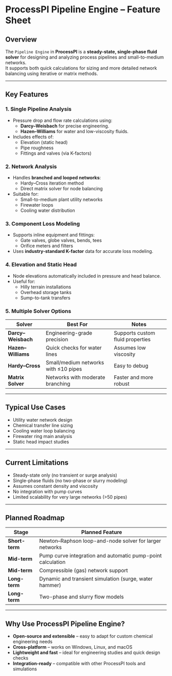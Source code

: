 # ProcessPI Pipeline Engine – Feature Sheet

## Overview
The `Pipeline Engine` in **ProcessPI** is a **steady-state, single-phase fluid solver** for designing and analyzing process pipelines and small-to-medium networks.  
It supports both quick calculations for sizing and more detailed network balancing using iterative or matrix methods.

---

## Key Features

### 1. Single Pipeline Analysis
- Pressure drop and flow rate calculations using:
  - **Darcy–Weisbach** for precise engineering.
  - **Hazen–Williams** for water and low-viscosity fluids.
- Includes effects of:
  - Elevation (static head)
  - Pipe roughness
  - Fittings and valves (via K-factors)

### 2. Network Analysis
- Handles **branched and looped networks**:
  - Hardy–Cross iteration method
  - Direct matrix solver for node balancing
- Suitable for:
  - Small-to-medium plant utility networks
  - Firewater loops
  - Cooling water distribution

### 3. Component Loss Modeling
- Supports inline equipment and fittings:
  - Gate valves, globe valves, bends, tees
  - Orifice meters and filters
- Uses **industry-standard K-factor** data for accurate loss modeling.

### 4. Elevation and Static Head
- Node elevations automatically included in pressure and head balance.
- Useful for:
  - Hilly terrain installations
  - Overhead storage tanks
  - Sump-to-tank transfers

### 5. Multiple Solver Options

| Solver | Best For | Notes |
|--------|----------|-------|
| **Darcy–Weisbach** | Engineering-grade precision | Supports custom fluid properties |
| **Hazen–Williams** | Quick checks for water lines | Assumes low viscosity |
| **Hardy–Cross** | Small/medium networks with ≤10 pipes | Easy to debug |
| **Matrix Solver** | Networks with moderate branching | Faster and more robust |

---

## Typical Use Cases
- Utility water network design  
- Chemical transfer line sizing  
- Cooling water loop balancing  
- Firewater ring main analysis  
- Static head impact studies

---

## Current Limitations
- Steady-state only (no transient or surge analysis)
- Single-phase fluids (no two-phase or slurry modeling)
- Assumes constant density and viscosity
- No integration with pump curves
- Limited scalability for very large networks (>50 pipes)

---

## Planned Roadmap

| Stage | Planned Feature |
|--------|----------------|
| **Short-term** | Newton–Raphson loop-and-node solver for larger networks |
| **Mid-term** | Pump curve integration and automatic pump-point calculation |
| **Mid-term** | Compressible (gas) network support |
| **Long-term** | Dynamic and transient simulation (surge, water hammer) |
| **Long-term** | Two-phase and slurry flow models |

---

## Why Use ProcessPI Pipeline Engine?
- **Open-source and extensible** – easy to adapt for custom chemical engineering needs  
- **Cross-platform** – works on Windows, Linux, and macOS  
- **Lightweight and fast** – ideal for engineering studies and quick design checks  
- **Integration-ready** – compatible with other ProcessPI tools and simulations  
